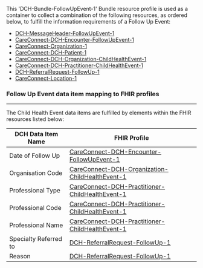 This 'DCH-Bundle-FollowUpEvent-1' Bundle resource profile is used as a container to collect a combination of the following resources, as ordered below, to fulfill the information requirements of a Follow Up Event:

- [DCH-MessageHeader-FollowUpEvent-1]
- [CareConnect-DCH-Encounter-FollowUpEvent-1]
- [CareConnect-Organization-1]
- [CareConnect-DCH-Patient-1]
- [CareConnect-DCH-Organization-ChildHealthEvent-1]
- [CareConnect-DCH-Practitioner-ChildHealthEvent-1]
- [DCH-ReferralRequest-FollowUp-1]    
- [CareConnect-Location-1]


###  Follow Up Event data item mapping to FHIR profiles ###
----------
The Child Health Event data items are fulfilled by elements within the FHIR resources listed below:

| DCH Data Item Name    | FHIR Profile                                        |
|-----------------------|-----------------------------------------------------|
| Date of Follow Up     | [CareConnect-DCH-Encounter-FollowUpEvent-1]         |
| Organisation Code     | [CareConnect-DCH-Organization-ChildHealthEvent-1]      |
| Professional Type     | [CareConnect-DCH-Practitioner-ChildHealthEvent-1] |
| Professional Code     | [CareConnect-DCH-Practitioner-ChildHealthEvent-1] |
| Professional Name     | [CareConnect-DCH-Practitioner-ChildHealthEvent-1] |
| Specialty Referred to | [DCH-ReferralRequest-FollowUp-1]                             |
| Reason                | [DCH-ReferralRequest-FollowUp-1]                             |
                                                                                                   

[DCH-MessageHeader-FollowUpEvent-1]:dch-messageheader-followupevent-1.html
[CareConnect-DCH-Encounter-FollowUpEvent-1]:careconnect-dch-encounter-followupevent-1.html
[CareConnect-DCH-Patient-1]:careconnect-dch-patient-1.html
[CareConnect-Organization-1]:careconnect-organization-1.html 
[CareConnect-DCH-Organization-ChildHealthEvent-1]:careconnect-dch-organization-childhealthevent-1.html
[CareConnect-DCH-Practitioner-ChildHealthEvent-1]:careconnect-dch-practitioner-childhealthevent-1.html
[DCH-ReferralRequest-FollowUp-1]:dch-referralrequest-followup-1.html    
[CareConnect-Organization-1]:careconnect-location-1.html
[CareConnect-Location-1]:careconnect-location-1.html